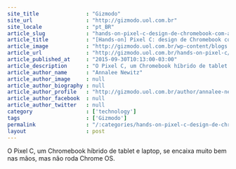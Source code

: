 ```yaml
---
site_title               : "Gizmodo"
site_url                 : "http://gizmodo.uol.com.br"
site_locale              : "pt_BR"
article_slug             : "hands-on-pixel-c-design-de-chromebook-com-android-por-dentro"
article_title            : "[Hands-on] Pixel C: design de Chromebook com Android por dentro"
article_image            : "http://gizmodo.uol.com.br/wp-content/blogs.dir/8/files/2015/09/1452227910917305894.jpg"
article_url              : "http://gizmodo.uol.com.br/hands-on-pixel-c/"
article_published_at     : "2015-09-30T10:13:00-03:00"
article_description      : "O Pixel C, um Chromebook híbrido de tablet e laptop, se encaixa muito bem nas mãos, mas não roda Chrome OS."
article_author_name      : "Annalee Newitz"
article_author_image     : null
article_author_biography : null
article_author_profile   : "http://gizmodo.uol.com.br/author/annalee-newitz/"
article_author_facebook  : null
article_author_twitter   : null
category                 : ['technology']
tags                     : ['Gizmodo']
permalink                : "/:categories/hands-on-pixel-c-design-de-chromebook-com-android-por-dentro/"
layout                   : post
---
```


O Pixel C, um Chromebook híbrido de tablet e laptop, se encaixa muito bem nas mãos, mas não roda Chrome OS.
